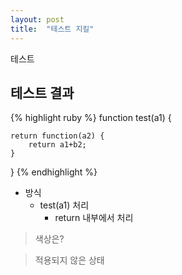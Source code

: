 ```yaml
---
layout: post
title:  "테스트 지킬"
---
```


테스트

## 테스트 결과
{% highlight ruby %}
function test(a1) {

	return function(a2) {
		return a1+b2;
	}
}
{% endhighlight %}

* 방식 
    - test(a1) 처리
         - return 내부에서 처리

> 색상은?

> 적용되지 않은 상태